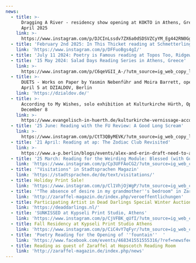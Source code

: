 ```yaml
---
news:
  - title: >-
      Dragging A River - residency show opening at KOKTO in Athens, Greece, 10
      April 2025
    link: >-
      https://www.instagram.com/p/DJCInLssdv7ZX6a0dSDSVZCyYM_Eg442RN0GgU0/?img_index=1
  - title: 'February 2nd 2025: In This Thicket reading at Schmetterling Bar, Berlin'
    link: 'https://www.instagram.com/p/DFFuoBgs4gI/'
  - title: 'July 11 2024: Poetry is Famous reading at Topos Too, Ridgewood NYC'
  - title: '15 May 2024: Salad Days Reading Series in Athens, Greece'
    link: >-
      https://www.instagram.com/p/C6qeVGII_A-/?utm_source=ig_web_copy_link&igsh=MzRlODBiNWFlZA==
  - title: >-
      DUETS - Works on Paper by Yasmin Nebenführ and Moira Barrett, opening
      April 5 at DZIALDOV, Berlin
    link: 'https://dzialdov.de/'
  - title: >-
      According to My Wishes, solo exhibition at Kulturkirche Hürth, Opening
      December 8
    link: >-
      https://www.evangelisch-in-huerth.de/kulturkirche-vernissage-according-to-my-wishes/
  - title: '25 June: Reading with the FU Review: A Good Long Scream'
    link: >-
      https://www.instagram.com/p/CtT3QByMEVK/?utm_source=ig_web_copy_link&igshid=MzRlODBiNWFlZA==
  - title: '21 April: Reading at ap: The Zodiac Club Revisited'
    link: >-
      https://www.a-p.berlin/blogs/events/alex-and-erin-draft-need-to-add-event-brite-and-set-visibility-date
  - title: '25 March: Reading for the Weirding Module: Blessed (with Guests)'
    link: 'https://www.instagram.com/p/Cp3UFFAoCG2/?utm_source=ig_web_copy_link'
  - title: '"Visitations" in Stadtsprachen Magazin'
    link: 'https://stadtsprachen.de/de/text/visitations/'
  - title: Holiday Print Sale!
    link: 'https://www.instagram.com/p/Cl1VhjOjWgP/?utm_source=ig_web_copy_link'
  - title: '"The absence of desire in my grandmother''s bedroom" in Zaraffel-Magazin'
    link: 'http://zaraffel-magazin.de/index.php/veroeffentlichungen'
  - title: Participating Artist in Dead Darlings Special Winter Auction
    link: 'https://deaddarlings.nl/'
  - title: 'SUNKISSED at Kypseli Print Studio, Athens'
    link: 'https://www.instagram.com/p/CjVFBK_qUfI/?utm_source=ig_web_copy_link'
  - title: Fall Residency at Kypseli Print Studio Athens
    link: 'https://www.instagram.com/p/CiC4vY7qFyr/?utm_source=ig_web_copy_link'
  - title: 'Poetry Reading for the Opening of ''fountain''  '
    link: 'https://www.facebook.com/events/468341551555316/?ref=newsfeed'
  - title: Reading as guest of Zaraffel at Hopscotch Reading Room
    link: 'http://zaraffel-magazin.de/index.php/news'
---
```


